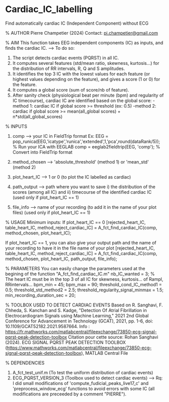 # Cardiac_IC_labelling
Find automatically cardiac IC (Independent Component) without ECG

% AUTHOR
Pierre Champetier (2024)
Contact: pi.champetier@gmail.com

% AIM
This function takes EEG independent components (IC) as inputs, and finds the cardiac IC. 
  --> To do so:
1) The script detects cardiac events (PQRST) in all IC.
2) It computes several features (std/mean ratio, skewness, kurtosis...) for the distribution of RR intervals, R, Q and S amplitudes. 
3) It identifies the top 3 IC with the lowest values for each feature (or highest values depending on the feature), and gives a score (1 or 0) for the feature.
4) It computes a global score (sum of score/nb of feature).
5) After sanity check (physiological beat per minute (bpm) and regularity of IC timecourse), cardiac IC are identified based on the global score:
  -method 1: cardiac IC if global score >= threshold (ex: 0.5)
  -method 2: cardiac if global score >= mean(all_global scores) + n*std(all_global_scores)


% INPUTS
1) comp --> your IC in FieldTrip format
     Ex: EEG = pop_runica(EEG,'icatype','runica','extended',1,'pca',round(dataRank/5)); % Run your ICA with EEGLAB
         comp = eeglab2fieldtrip(EEG, 'comp'); % Convert into FieldTrip format

 2) method_chosen --> 'absolute_threshold' (method 1) or 'mean_std' (method 2)
 3) plot_heart_IC --> 1 or 0 (to plot the IC labelled as cardiac)
 4) path_output --> path where you want to save i) the distribution of the scores (among all IC) and ii) timecourse of the identified cardiac IC (used only if plot_heart_IC == 1)
 5) file_info --> name of your recording (to add it in the name of your plot files) (used only if plot_heart_IC == 1)


% USAGE
Minimum inputs:
If plot_heart_IC == 0
[rejected_heart_IC, table_heart_IC, method_reject_cardiac_IC] = A_fct_find_cardiac_IC(comp, method_chosen, plot_heart_IC); 

 If plot_heart_IC == 1, you can also give your output path and the name of your recording to have it in the file name of your plot
 [rejected_heart_IC, table_heart_IC, method_reject_cardiac_IC] = A_fct_find_cardiac_IC(comp, method_chosen, plot_heart_IC, path_output, file_info);


% PARAMETERS
You can easily change the parameters used at the begining of the function "A_fct_find_cardiac_IC.m"
nb_IC_wanted = 3; % The heart IC must be in the top 3 of all IC for skewness, kurtosis... of Rampl, RRintervals...
bpm_min = 45;
bpm_max = 90;
threshold_cond_IC_method1 = 0.5;
threshold_std_method2 = 2.5;
threshold_regularity_signal_minmax = 1.5;
min_recording_duration_sec = 20;


% TOOLBOX USED TO DETECT CARDIAC EVENTS
Based on R. Sanghavi, F. Chheda, S. Kanchan and S. Kadge, "Detection Of Atrial Fibrillation in Electrocardiogram Signals using Machine Learning," 2021 2nd Global Conference for Advancement in Technology (GCAT), 2021, pp. 1-6, doi: 10.1109/GCAT52182.2021.9587664.
Info : https://fr.mathworks.com/matlabcentral/fileexchange/73850-ecg-signal-pqrst-peak-detection-toolbox
Citation pour cette source: Rohan Sanghavi (2024). ECG SIGNAL PQRST PEAK DETECTION TOOLBOX (https://www.mathworks.com/matlabcentral/fileexchange/73850-ecg-signal-pqrst-peak-detection-toolbox), MATLAB Central File


% DEPENDENCIES
1) A_fct_test_unif.m (To test the uniform distribution of cardiac events)
2) ECG_PQRST_VERSION_3 (Toolbox used to detect cardiac events) 
--> Rq: I did small modifications of 'compute_fudicial_peaks_live17_c' and 'preprocess_window_ecg' functions to avoid errors with some IC (all modifications are preceeded by a comment "PIERRE").

